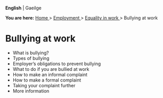 **English** |  Gaeilge 

**You are here:** [ Home ](/en/) > [ Employment ](/en/employment/) > [
Equality in work ](/en/employment/equality-in-work/) > Bullying at work

#  Bullying at work

  * What is bullying? 
  * Types of bullying 
  * Employer’s obligations to prevent bullying 
  * What to do if you are bullied at work 
  * How to make an informal complaint 
  * How to make a formal complaint 
  * Taking your complaint further 
  * More information 
